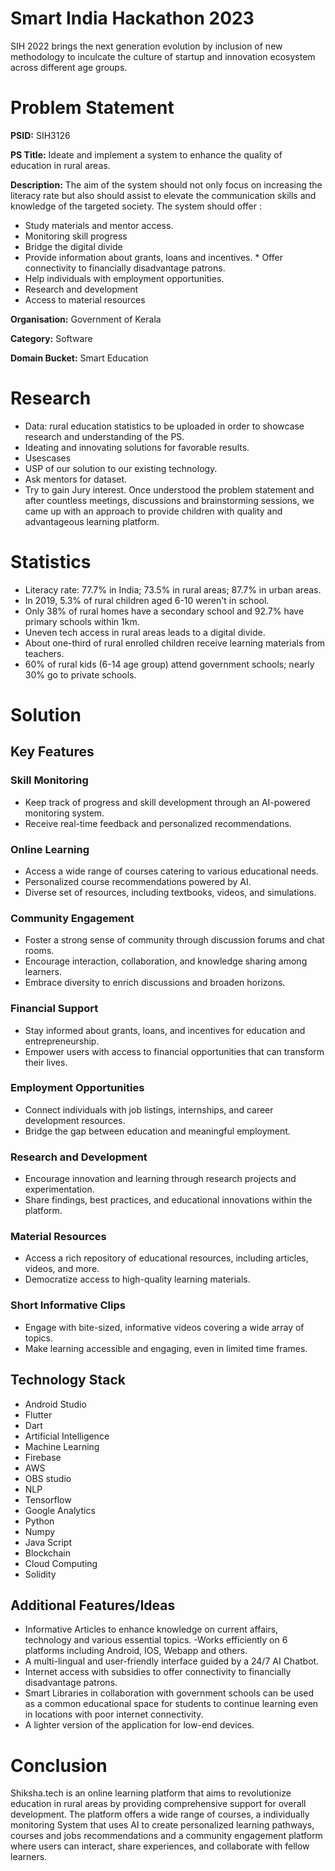 # Smart India Hackathon 2023
SIH 2022 brings the next generation evolution by inclusion of new methodology to inculcate the culture of startup and innovation ecosystem across different age groups.

# Problem Statement
**PSID:** SIH3126

**PS Title:** Ideate and implement a system to enhance the quality of education in rural areas.

**Description:** The aim of the system should not only focus on increasing the literacy rate but also should assist to elevate the communication skills and knowledge of the targeted society. The system should offer : 
* Study materials and mentor access. 
* Monitoring skill progress 
* Bridge the digital divide 
* Provide information about grants, loans and incentives. * Offer connectivity to financially disadvantage patrons. 
* Help individuals with employment opportunities. 
* Research and development 
* Access to material resources

**Organisation:** Government of Kerala

**Category:** Software

**Domain Bucket:** Smart Education

# Research
- Data: rural education statistics to be uploaded in order to showcase research and understanding of the PS.
- Ideating and innovating solutions for favorable results.
- Usescases
- USP of our solution to our existing technology.
- Ask mentors for dataset.
- Try to gain Jury interest. Once understood the problem statement and after countless meetings, discussions and brainstorming sessions, we came up with an approach to provide children with quality and advantageous learning platform.

# Statistics
- Literacy rate: 77.7% in India; 73.5% in rural areas; 87.7% in urban areas.
- In 2019, 5.3% of rural children aged 6-10 weren't in school.
- Only 38% of rural homes have a secondary school and 92.7% have primary schools within 1km.
- Uneven tech access in rural areas leads to a digital divide.
- About one-third of rural enrolled children receive learning materials from teachers.
- 60% of rural kids (6-14 age group) attend government schools; nearly 30% go to private schools.

# Solution
## Key Features

### Skill Monitoring

- Keep track of progress and skill development through an AI-powered monitoring system.
- Receive real-time feedback and personalized recommendations.

### Online Learning

- Access a wide range of courses catering to various educational needs.
- Personalized course recommendations powered by AI.
- Diverse set of resources, including textbooks, videos, and simulations.

### Community Engagement

- Foster a strong sense of community through discussion forums and chat rooms.
- Encourage interaction, collaboration, and knowledge sharing among learners.
- Embrace diversity to enrich discussions and broaden horizons.

### Financial Support

- Stay informed about grants, loans, and incentives for education and entrepreneurship.
- Empower users with access to financial opportunities that can transform their lives.

### Employment Opportunities

- Connect individuals with job listings, internships, and career development resources.
- Bridge the gap between education and meaningful employment.

### Research and Development

- Encourage innovation and learning through research projects and experimentation.
- Share findings, best practices, and educational innovations within the platform.

### Material Resources

- Access a rich repository of educational resources, including articles, videos, and more.
- Democratize access to high-quality learning materials.

### Short Informative Clips

- Engage with bite-sized, informative videos covering a wide array of topics.
- Make learning accessible and engaging, even in limited time frames.

## Technology Stack

- Android Studio
- Flutter
- Dart
- Artificial Intelligence
- Machine Learning
- Firebase
- AWS
- OBS studio
- NLP
- Tensorflow
- Google Analytics
- Python 
- Numpy
- Java Script
- Blockchain
- Cloud Computing
- Solidity

## Additional Features/Ideas

- Informative Articles to enhance knowledge on current affairs, technology and various essential topics.
-Works efficiently on 6 platforms including Android, IOS, Webapp and others.
- A multi-lingual and user-friendly interface guided by a 24/7 AI Chatbot.
- Internet access with subsidies to offer connectivity to financially disadvantage patrons.
- Smart Libraries in collaboration with government schools can be used as a common educational space for students to continue learning even in locations with poor internet connectivity.
- A lighter version of the application for low-end devices.

# Conclusion

Shiksha.tech is an online learning platform that aims to revolutionize education in rural areas by providing comprehensive support for overall development. The platform offers a wide range of courses, a individually monitoring System that uses AI to create personalized learning pathways, courses and jobs recommendations and a community engagement platform where users can interact, share experiences, and collaborate with fellow learners.

